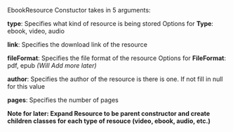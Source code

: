EbookResource Constuctor takes in 5 arguments:

**type**: Specifies what kind of resource is being stored
Options for **Type**: ebook, video, audio

**link**: Specifies the download link of the resource

**fileFormat**: Specifies the file format of the resource
Options for **FileFormat**: pdf, epub _(Will Add more later)_

**author**: Specifies the author of the resource is there is one. If not fill in null for this value

**pages**: Specifies the number of pages

**Note for later: Expand Resource to be parent constructor and create children classes for each type of resouce (video, ebook, audio, etc.)**
